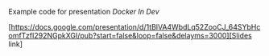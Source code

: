 Example code for presentation _Docker In Dev_

[https://docs.google.com/presentation/d/1tBlVA4WbdLq52ZooCJ_64SYbHcomfTzfI292NGpkXGI/pub?start=false&loop=false&delayms=3000][Slides link]
